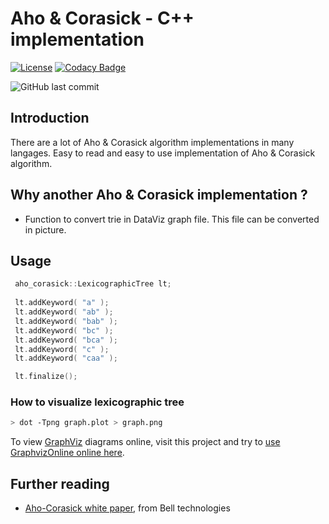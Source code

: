 # Aho & Corasick - C++ implementation

[![License](https://img.shields.io/badge/License-MIT-yellow.svg)](https://github.com/be-next/Aho_Coratchick/blob/main/LICENSE)
[![Codacy Badge](https://api.codacy.com/project/badge/Grade/038495b66f4c42b599a66566fd6f1b83)](https://app.codacy.com/gh/be-next/Aho-Corasick?utm_source=github.com&utm_medium=referral&utm_content=be-next/Aho-Corasick&utm_campaign=Badge_Grade_Settings)

![GitHub last commit](https://img.shields.io/github/last-commit/be-next/Aho-Corasick)

## Introduction

There are a lot of Aho & Corasick algorithm implementations in many langages.
Easy to read and easy to use implementation of Aho & Corasick algorithm.

## Why another Aho & Corasick implementation ?

- Function to convert trie in DataViz graph file. This file can be converted in picture.

## Usage

```cpp
 aho_corasick::LexicographicTree lt;
 
 lt.addKeyword( "a" );
 lt.addKeyword( "ab" );
 lt.addKeyword( "bab" );
 lt.addKeyword( "bc" );
 lt.addKeyword( "bca" );
 lt.addKeyword( "c" );
 lt.addKeyword( "caa" );

 lt.finalize();
```

### How to visualize lexicographic tree

```sh
> dot -Tpng graph.plot > graph.png
```

To view [GraphViz](http://www.graphviz.org/) diagrams online, visit this project and try to [use GraphvizOnline online here](http://dreampuf.github.io/GraphvizOnline/).

## Further reading

- [Aho-Corasick white paper](http://cr.yp.to/bib/1975/aho.pdf), from Bell technologies
